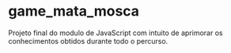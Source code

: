 # game_mata_mosca
Projeto final do modulo de JavaScript com intuito de aprimorar os conhecimentos obtidos durante todo o percurso.
